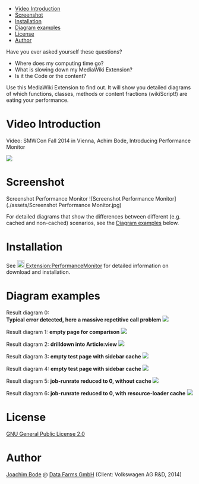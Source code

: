 * [Video Introduction](#video-introduction)
* [Screenshot](#screenshot)
* [Installation](iInstallation)
* [Diagram examples](#diagram-examples)
* [License](#license)
* [Author](#author)

Have you ever asked yourself these questions?

* Where does my computing time go?
* What is slowing down my MediaWiki Extension?
* Is it the Code or the content?

Use this MediaWiki Extension to find out. It will show you detailed diagrams of which functions, classes, methods or content fractions (wikiScript!) are eating your performance.

# Video Introduction

Video: SMWCon Fall 2014 in Vienna, Achim Bode, Introducing Performance Monitor

<a href="https://www.youtube.com/watch?v=EmHoskE4hBo"><img src="https://i.ytimg.com/vi/oKaFBPJ6RDg/hqdefault.jpg?sqp=-oaymwEWCKgBEF5IWvKriqkDCQgBFQAAiEIYAQ==&rs=AOn4CLD5n8bPe8TMh-smQRt42uvdV-vzTw"></img></a>

# Screenshot

Screenshot Performance Monitor
![Screenshot Performance Monitor](./assets/Screenshot Performance Monitor.jpg)

For detailed diagrams that show the differences between different (e.g. cached and non-cached) scenarios, see the [Diagram examples](#diagram-examples) below.

# Installation

See <a href="https://www.mediawiki.org/wiki/Extension:PerformanceMonitor"><img width="20" height="20" src="https://www.mediawiki.org/static/images/project-logos/mediawikiwiki.png"> Extension:PerformanceMonitor</a> for detailed information on download and installation.

# Diagram examples

Result diagram 0:<br>**Typical error detected, here a massive repetitive call problem**
<img src="assets/result_diagram_0_repetitive-call-problem.png"></img>

Result diagram 1: **empty page for comparison**
<img src="./assets/result_diagram_1_empty-page.png"></img>

Result diagram 2: **drilldown into Article:view**
<img src="assets/result_diagram_2_drilldown_into_Article_view.png"></img>

Result diagram 3: **empty test page with sidebar cache**
<img src="./assets/result_diagram_3_empty_test_page_with_sidebar_cache.png"></img>


Result diagram 4: **empty test page with sidebar cache**
<img src="./assets/result_diagram_4_empty_test_page_with_sidebar_cache_drilldown_Article_view.png"></img>

Result diagram 5: **job-runrate reduced to 0, without cache**
<img src="./assets/result_diagram_5_job-runrate-to0_without_cache.png"></img>

Result diagram 6: **job-runrate reduced to 0, with resource-loader cache**
<img src="./assets/result_diagram_6_job-runrate-to0_with-resource-loader-cache.png"></img>

# License

<a href="https://www.gnu.org/licenses/gpl-2.0.html">GNU General Public License 2.0</a>

# Author

<a href="https://www.gnu.org/licenses/gpl-2.0.html">Joachim Bode</a> @ <a href="https://www.data-farms.com/">Data Farms GmbH</a> (Client: Volkswagen AG R&D, 2014)
